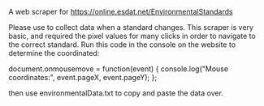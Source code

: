 A web scraper for https://online.esdat.net/EnvironmentalStandards

Please use to collect data when a standard changes. This scraper is very basic, and required the pixel values for many clicks in order to navigate to the correct standard. Run this code in the console on the website to determine the coordinated:

document.onmousemove = function(event) {
console.log("Mouse coordinates:", event.pageX, event.pageY);
};

then use environmentalData.txt to copy and paste the data over.
